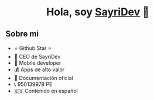 <div align="center">
<h1 align="center">Hola, soy <a href="https://sayridev.com">SayriDev</a> 👋</h1>
</div>

## Sobre mi

- ⭐ Github Star ⭐ 
- 🏢 CEO de SayriDev
- 📲 Mobile developer
- 💰 Apps de alto valor
- 📰 Documentación oficial
- 📞 950139978 PE
- 🇪🇸 Contenido en español
